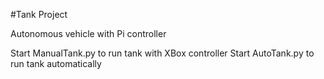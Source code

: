 #Tank Project

Autonomous vehicle with Pi controller

Start ManualTank.py to run tank with XBox controller
Start AutoTank.py to run tank automatically
